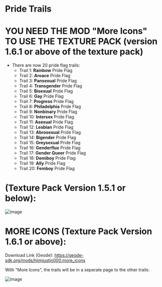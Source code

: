 # Pride Trails
# YOU NEED THE MOD "More Icons" TO USE THE TEXTURE PACK (version 1.6.1 or above of the texture pack)
- There are now 20 pride flag trails:
  - Trail 1: **Rainbow** Pride Flag
  - Trail 2: **Aroace** Pride Flag
  - Trail 3: **Pansexual** Pride Flag
  - Trail 4: **Transgender** Pride Flag
  - Trail 5: **Bisexual** Pride Flag
  - Trail 6: **Gay** Pride Flag
  - Trail 7: **Progress** Pride Flag
  - Trail 8: **Philadelphia** Pride Flag
  - Trail 9: **Nonbinary** Pride Flag
  - Trail 10: **Intersex** Pride Flag
  - Trail 11: **Asexual** Pride Flag
  - Trail 12: **Lesbian** Pride Flag
  - Trail 13: **Abrosexual** Pride Flag
  - Trail 14: **Bigender** Pride Flag
  - Trail 15: **Greysexual** Pride Flag
  - Trail 16: **Genderflux** Pride Flag
  - Trail 17: **Gender Queer** Pride Flag
  - Trail 18: **Demiboy** Pride Flag
  - Trail 19: **Ally** Pride Flag
  - Trail 20: **Femboy** Pride Flag

# (Texture Pack Version 1.5.1 or below):
![image](https://github.com/CharlGD1/Pride-Trails/assets/92670599/3706c8a5-0579-4462-be9c-a1f67225a294)



# MORE ICONS (Texture Pack Version 1.6.1 or above):
Download Link (Geode): https://geode-sdk.org/mods/hiimjustin000.more_icons


With "More Icons", the trails will be in a seperate page to the other trails:

![image](https://github.com/user-attachments/assets/4bdcec02-d181-40c7-aee3-2b75eef82abf)


